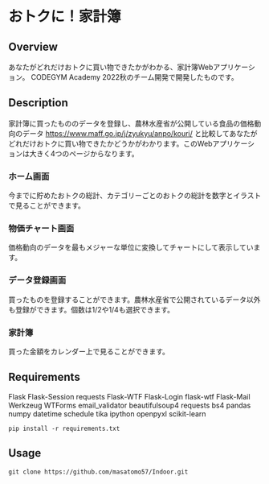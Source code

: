 # おトクに！家計簿
## Overview
あなたがどれだけおトクに買い物できたかがわかる、家計簿Webアプリケーション。
CODEGYM Academy 2022秋のチーム開発で開発したものです。

## Description
家計簿に買ったもののデータを登録し、農林水産省が公開している食品の価格動向のデータ
https://www.maff.go.jp/j/zyukyu/anpo/kouri/
と比較してあなたがどれだけおトクに買い物できたかどうかがわかります。このWebアプリケーションは大きく4つのページからなります。

### ホーム画面
今までに貯めたおトクの総計、カテゴリーごとのおトクの総計を数字とイラストで見ることができます。

### 物価チャート画面
価格動向のデータを最もメジャーな単位に変換してチャートにして表示しています。

### データ登録画面
買ったものを登録することができます。農林水産省で公開されているデータ以外も登録ができます。個数は1/2や1/4も選択できます。

### 家計簿
買った金額をカレンダー上で見ることができます。

## Requirements
Flask
Flask-Session
requests
Flask-WTF
Flask-Login
flask-wtf
Flask-Mail
Werkzeug
WTForms
email_validator
beautifulsoup4
requests
bs4
pandas
numpy
datetime
schedule
tika
ipython
openpyxl
scikit-learn

```
pip install -r requirements.txt
```

## Usage
```
git clone https://github.com/masatomo57/Indoor.git
```

